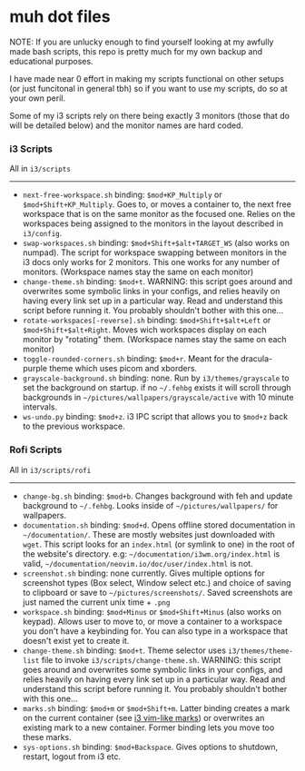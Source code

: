 # muh dot files

NOTE: If you are unlucky enough to find yourself looking at my awfully made bash scripts, this repo is pretty much for my own backup and educational purposes.

I have made near 0 effort in making my scripts functional on other setups (or just funcitonal in general tbh) so if you want to use my scripts, do so at your own peril.

Some of my i3 scripts rely on there being exactly 3 monitors (those that do will be detailed below) and the monitor names are hard coded.


### i3 Scripts

All in `i3/scripts`

---

- `next-free-workspace.sh` binding: `$mod+KP_Multiply` or `$mod+Shift+KP_Multiply`. Goes to, or moves a container to, the next free workspace that is on the same monitor as the focused one. Relies on the workspaces being assigned to the monitors in the layout described in `i3/config`.
- `swap-workspaces.sh` binding: `$mod+Shift+$alt+TARGET_WS` (also works on numpad). The script for workspace swapping between monitors in the i3 docs only works for 2 monitors. This one works for any number of monitors. (Workspace names stay the same on each monitor)
- `change-theme.sh` binding: `$mod+t`. WARNING: this script goes around and overwrites some symbolic links in your configs, and relies heavily on having every link set up in a particular way. Read and understand this script before running it. You probably shouldn't bother with this one...
- `rotate-workspaces[-reverse].sh` binding: `$mod+Shift+$alt+Left` or `$mod+Shift+$alt+Right`. Moves wich workspaces display on each monitor by "rotating" them. (Workspace names stay the same on each monitor)
- `toggle-rounded-corners.sh` binding: `$mod+r`. Meant for the dracula-purple theme which uses picom and xborders.
- `grayscale-background.sh` binding: none. Run by `i3/themes/grayscale` to set the background on startup. if no `~/.fehbg` exists it will scroll through backgrounds in `~/pictures/wallpapers/grayscale/active` with 10 minute intervals.
- `ws-undo.py` binding: `$mod+z`. i3 IPC script that allows you to `$mod+z` back to the previous workspace.


### Rofi Scripts

All in `i3/scripts/rofi`

---

- `change-bg.sh` binding: `$mod+b`. Changes background with feh and update background to `~/.fehbg`. Looks inside of `~/pictures/wallpapers/` for wallpapers.
- `documentation.sh` binding: `$mod+d`. Opens offline stored documentation in `~/documentation/`. These are mostly websites just downloaded with `wget`. This script looks for an `index.html` (or symlink to one) in the root of the website's directory. e.g: `~/documentation/i3wm.org/index.html` is valid, `~/documentation/neovim.io/doc/user/index.html` is not.
- `screenshot.sh` binding: none currently. Gives multiple options for screenshot types (Box select, Window select etc.) and choice of saving to clipboard or save to `~/pictures/screenshots/`. Saved screenshots are just named the current unix time + `.png`
- `workspace.sh` binding: `$mod+Minus` or `$mod+Shift+Minus` (also works on keypad). Allows user to move to, or move a container to a workspace you don't have a keybinding for. You can also type in a workspace that doesn't exist yet to create it. 
- `change-theme.sh` binding: `$mod+t`. Theme selector uses `i3/themes/theme-list` file to invoke `i3/scripts/change-theme.sh`. WARNING: this script goes around and overwrites some symbolic links in your configs, and relies heavily on having every link set up in a particular way. Read and understand this script before running it. You probably shouldn't bother with this one...
- `marks.sh` binding: `$mod+m` or `$mod+Shift+m`. Latter binding creates a mark on the current container (see [i3 vim-like marks](https://i3wm.org/docs/userguide.html#vim_like_marks)) or overwrites an existing mark to a new container. Former binding lets you move too these marks.
- `sys-options.sh` binding: `$mod+Backspace`. Gives options to shutdown, restart, logout from i3 etc.

